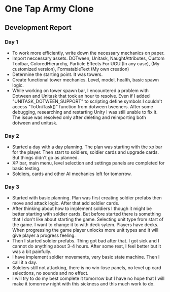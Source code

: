 # One Tap Army Clone

## Development Report
### Day 1
- To work more efficiently, write down the necessary mechanics on paper.
- Import neccessary assets. DOTween, Unitask, NaughtAttributes, Custom Toolbar, ColoredHierarchy, Particle Effects For UGUI(In any case), (My customized version), FormatableText (My own creation)
- Determine the starting point. It was towers.
- Create functional tower mechanics. Level, model, health, basic spawn logic.
- While working on tower spawn bar, I encountered a problem with Dotween and Unitask that took an hour to resolve. Even if I added "UNITASK_DOTWEEN_SUPPORT" to scripting define symbols I couldn't access "ToUniTask()" function from dotween tweeners. After some debugging, researching and restarting Unity I was still unable to fix it. The issue was resolved only after deleting and reimporting both dotween and unitask.

### Day 2
- Started a day with a day planning. The plan was starting with the xp bar for the player. Then start to soldiers, soldier cards and upgrade cards. But things didn't go as planned.
- XP bar, main menu, level selection and settings panels are completed for basic testing.
- Soldiers, cards and other AI mechanics left for tomorrow.

### Day 3
- Started with basic planning. Plan was first creating soldier prefabs then move and attack logic. After that add soldier cards. 
- After thinking about how to implement soldiers I though it might be better starting with soldier cards. But before started there is something that I don't like about starting the game. Selecting unit type from start of the game. I want to change it to with deck sytem. Players have decks. When progressing the game player unlocks more unit types and it will give player a progress feeling. 
- Then I started soldier prefabs. Thing got bad after that. I got sick and I cannot do anything about 3-4 hours. After some rest, I feel better but it was a bit painfully.
- I have implement soldier movements, very basic state machine. Then I call it a day.
- Soldiers still not attacking, there is no win-lose panels, no level up card selections, no sounds and no effect.
- I will try to do my best complete it tomorrow but I have no hope that I will make it tomorrow night with this sickness and this much work to do.
